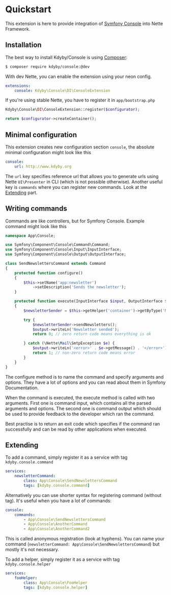 Quickstart
==========

This extension is here to provide integration of [Symfony Console](https://github.com/symfony/console) into Nette Framework.


Installation
-----------

The best way to install Kdyby/Console is using  [Composer](http://getcomposer.org/):

```sh
$ composer require kdyby/console:@dev
```

With dev Nette, you can enable the extension using your neon config.

```yml
extensions:
	console: Kdyby\Console\DI\ConsoleExtension
```

If you're using stable Nette, you have to register it in `app/bootstrap.php`

```php
Kdyby\Console\DI\ConsoleExtension::register($configurator);

return $configurator->createContainer();
```


Minimal configuration
---------------------

This extension creates new configuration section `console`, the absolute minimal configuration might look like this

```yml
console:
	url: http://www.kdyby.org
```

The `url` key specifies reference url that allows you to generate urls using Nette `UI\Presenter` in CLI (which is not possible otherwise). Another useful key is `commands` where you can register new commands. Look at the [Extending](#extending) part.


Writing commands
----------------

Commands are like controllers, but for Symfony Console. Example command might look like this

```php
namespace App\Console;

use Symfony\Component\Console\Command\Command;
use Symfony\Component\Console\Input\InputInterface;
use Symfony\Component\Console\Output\OutputInterface;

class SendNewslettersCommand extends Command
{
	protected function configure()
	{
		$this->setName('app:newsletter')
			->setDescription('Sends the newsletter');
	}

	protected function execute(InputInterface $input, OutputInterface $output)
	{
		$newsletterSender = $this->getHelper('container')->getByType('Models\NewsletterSender');

		try {
			$newsletterSender->sendNewsletters();
			$output->writeLn('Newsletter sended');
			return 0; // zero return code means everything is ok

		} catch (\Nette\Mail\SmtpException $e) {
			$output->writeLn('<error>' . $e->getMessage() . '</error>');
			return 1; // non-zero return code means error
		}
	}
}
```

The configure method is to name the command and specify arguments and options.
They have a lot of options and you can read about them in Symfony Documentation.

When the command is executed, the execute method is called with two arguments.
First one is command input, which contains all the parsed arguments and options.
The second one is command output which should be used to provide feedback to the developer which ran the command.

Best practise is to return an exit code which specifies if the command ran successfully and can be read by other applications when executed.


Extending
---------

To add a command, simply register it as a service with tag `kdyby.console.command`

```yml
services:
	newsletterCommand:
		class: App\Console\SendNewslettersCommand
		tags: [kdyby.console.command]
```

Alternatively you can use shorter syntax for registering command (without tag). It's useful when you have a lot of commands:

```yml
console:
	commands:
		- App\Console\SendNewslettersCommand
		- App\Console\AnotherCommand
		- App\Console\AnotherCommand2
```

This is called anonymous registration (look at hyphens). You can name your command (`newsletterCommand: App\Console\SendNewslettersCommand`) but mostly it's not necessary.

To add a helper, simply register it as a service with tag `kdyby.console.helper`


```yml
services:
	fooHelper:
		class: App\Console\FooHelper
		tags: [kdyby.console.helper]
```
